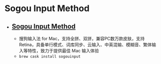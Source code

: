 # Sogou Input Method
- [Sogou Input Method](https://pinyin.sogou.com/mac/)
  - 
  - 搜狗输入法 for Mac，支持全拼、双拼，兼容PC数万款皮肤，支持Retina，具备单行模式、词库同步、云输入、中英混输、模糊音、繁体输入等特性，致力于提供最佳 Mac 输入体验
  - `brew cask install sogouinput`
